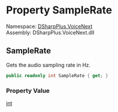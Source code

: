 # Property SampleRate

Namespace: [DSharpPlus.VoiceNext](DSharpPlus.VoiceNext.md)  
Assembly: DSharpPlus.VoiceNext.dll

## <a id="DSharpPlus_VoiceNext_AudioFormat_SampleRate"></a>SampleRate

Gets the audio sampling rate in Hz.

```csharp
public readonly int SampleRate { get; }
```

### Property Value

[int](https://learn.microsoft.com/dotnet/api/system.int32)


